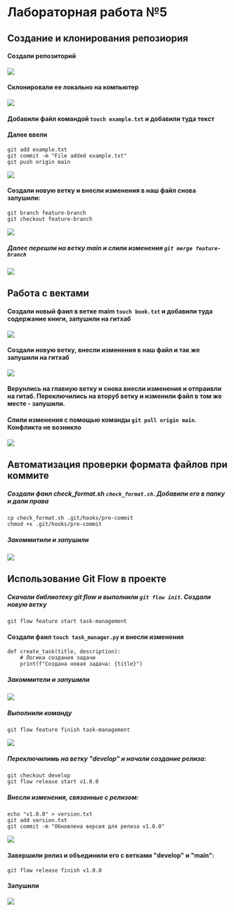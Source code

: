 # Лабораторная работа №5
## Создание и клонирования репозиория
#### Создали репозиторий
![](https://github.com/SlavaOgnev/LAV_5.1/blob/main/скринды%20для%205/Снимок%20экрана%202024-02-17%20в%2015.38.42.png)
#### Склонировали ее локально на компьютер
![](https://github.com/SlavaOgnev/LAV_5.1/blob/main/скринды%20для%205/Снимок%20экрана%202024-02-17%20в%2015.42.37.png)
#### Добавили файл командой `touch example.txt` и добавили туда текст
#### Далее ввели
```
git add example.txt
git commit -m "File added example.txt"
git push origin main
```
![](https://github.com/SlavaOgnev/LAV_5.1/blob/main/скринды%20для%205/Снимок%20экрана%202024-02-17%20в%2015.47.22.png)
#### Создали новую ветку и внесли изменения в наш файл снова запушили:
```
git branch feature-branch
git checkout feature-branch

```
![](https://github.com/SlavaOgnev/LAV_5.1/blob/main/скринды%20для%205/Снимок%20экрана%202024-02-17%20в%2015.49.41.png)
##### Далее перешли на ветку main и слили изменения `git merge feature-branch`
![](https://github.com/SlavaOgnev/LAV_5.1/blob/main/скринды%20для%205/Снимок%20экрана%202024-02-17%20в%2015.52.56.png)
## Работа с вектами
#### Создали новый фаил в ветке maim `touch book.txt` и добавили туда содержание книги, запушили на гитхаб
![](https://github.com/SlavaOgnev/LAV_5.1/blob/main/скринды%20для%205/Снимок%20экрана%202024-02-17%20в%2015.57.44.png)
#### Создали новую ветку, внесли изменения в наш файл и так же запушили на гитхаб
![](https://github.com/SlavaOgnev/LAV_5.1/blob/main/скринды%20для%205/Снимок%20экрана%202024-02-17%20в%2016.01.02.png)
#### Верунлись на главную ветку и снова внесли изменения и отпраивли на гитаб. Переключились на вторуб ветку и изменили файл в том же месте - запушили.
#### Слили изменения с помощью команды `git pull origin main`. Конфликта не возникло
![](https://github.com/SlavaOgnev/LAV_5.1/blob/main/скринды%20для%205/Снимок%20экрана%202024-02-17%20в%2016.07.46.png)
## Автоматизация проверки формата файлов при коммите
##### Создали фаил check_format.sh `check_format.sh`. Добавили его в папку и дали права
```
cp check_format.sh .git/hooks/pre-commit
chmod +x .git/hooks/pre-commit

```
##### Закоммитили и запушили
![](https://github.com/SlavaOgnev/LAV_5.1/blob/main/скринды%20для%205/Снимок%20экрана%202024-02-17%20в%2016.15.21.png)
## Использование Git Flow в проекте
##### Скачали библиотеку git flow  и выполнили `git flow init`. Создали новую ветку 
```
git flow feature start task-management
```
#### Создали фаил `touch task_manager.py` и внесли изменения
```
def create_task(title, description):
    # Логика создания задачи
    print(f"Создана новая задача: {title}")
```
##### Закоммители и запушмли
![](https://github.com/SlavaOgnev/LAV_5.1/blob/main/скринды%20для%205/Снимок%20экрана%202024-02-17%20в%2016.23.38.png)
##### Выполнили команду 

```
git flow feature finish task-management

```
![](https://github.com/SlavaOgnev/LAV_5.1/blob/main/скринды%20для%205/Снимок%20экрана%202024-02-17%20в%2016.40.56.png)
##### Переключилимь на ветку "develop" и начали создание релиза:

```
git checkout develop
git flow release start v1.0.0
```

##### Внесли изменения, связанные с релизом:

```
echo "v1.0.0" > version.txt
git add version.txt
git commit -m "Обновлена версия для релиза v1.0.0"

```
![](https://github.com/SlavaOgnev/LAV_5.1/blob/main/скринды%20для%205/Снимок%20экрана%202024-02-17%20в%2016.26.47.png)
#### Завершили релиз и объединили его с ветками "develop" и "main":

```
git flow release finish v1.0.0
```
#### Запушили 
![](https://github.com/SlavaOgnev/LAV_5.1/blob/main/скринды%20для%205/IMAGE%202024-02-17%2016%3A30%3A58.jpg)
